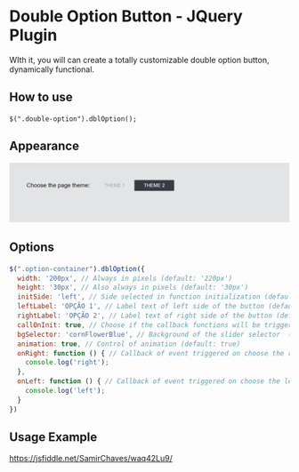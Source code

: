# Double Option Button - JQuery Plugin
WIth it, you will can create a totally customizable double option button, dynamically functional.

## How to use

    $(".double-option").dblOption();

## Appearance

![Double Option - Appearance](images/Buntto%20Appearance.png)

## Options
```javascript
$(".option-container").dblOption({
  width: '200px', // Always in pixels (default: '220px')
  height: '30px', // Also always in pixels (default: '30px')
  initSide: 'left', // Side selected in function initialization (default: 'right')
  leftLabel: 'OPÇÃO 1', // Label text of left side of the button (default: 'OPÇÃO 1')
  rightLabel: 'OPÇÃO 2', // Label text of right side of the button (default: 'OPÇÃO 2')
  callOnInit: true, // Choose if the callback functions will be triggered on initialize function  (default: true)
  bgSelector: 'cornFlowerBlue', // Background of the slider selector  (default: '#363b44')
  animation: true, // Control of animation (default: true)
  onRight: function () { // Callback of event triggered on choose the right side of button
    console.log('right');
  },
  onLeft: function () { // Callback of event triggered on choose the left side of button
    console.log('left');
  }
})
```

## Usage Example
https://jsfiddle.net/SamirChaves/waq42Lu9/
